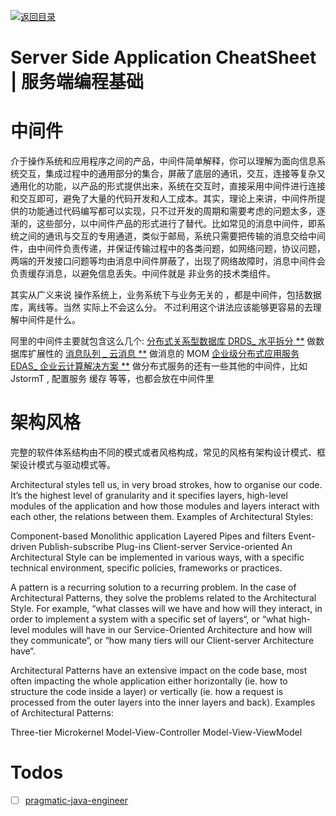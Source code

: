 [![返回目录](https://i.postimg.cc/JzFTMvjF/image.png)](https://github.com/wx-chevalier/Awesome-CheatSheets)

# Server Side Application CheatSheet | 服务端编程基础

# 中间件

介于操作系统和应用程序之间的产品，中间件简单解释，你可以理解为面向信息系统交互，集成过程中的通用部分的集合，屏蔽了底层的通讯，交互，连接等复杂又通用化的功能，以产品的形式提供出来，系统在交互时，直接采用中间件进行连接和交互即可，避免了大量的代码开发和人工成本。其实，理论上来讲，中间件所提供的功能通过代码编写都可以实现，只不过开发的周期和需要考虑的问题太多，逐渐的，这些部分，以中间件产品的形式进行了替代。比如常见的消息中间件，即系统之间的通讯与交互的专用通道，类似于邮局，系统只需要把传输的消息交给中间件，由中间件负责传递，并保证传输过程中的各类问题，如网络问题，协议问题，两端的开发接口问题等均由消息中间件屏蔽了，出现了网络故障时，消息中间件会负责缓存消息，以避免信息丢失。中间件就是 非业务的技术类组件。

其实从广义来说 操作系统上，业务系统下与业务无关的 ，都是中间件，包括数据库，离线等。当然 实际上不会这么分。 不过利用这个讲法应该能够更容易的去理解中间件是什么。

阿里的中间件主要就包含这么几个: [分布式关系型数据库 DRDS\_ 水平拆分 \*\*](https://www.aliyun.com/product/drds) 做数据库扩展性的 [消息队列 \_ 云消息 \*\*](https://www.aliyun.com/product/ons/) 做消息的 MOM [企业级分布式应用服务 EDAS\_ 企业云计算解决方案 \*\*](https://www.aliyun.com/product/edas) 做分布式服务的还有一些其他的中间件，比如 JstormT , 配置服务 缓存 等等，也都会放在中间件里

# 架构风格

完整的软件体系结构由不同的模式或者风格构成，常见的风格有架构设计模式、框架设计模式与驱动模式等。

Architectural styles tell us, in very broad strokes, how to organise our code. It’s the highest level of granularity and it specifies layers, high-level modules of the application and how those modules and layers interact with each other, the relations between them. Examples of Architectural Styles:

Component-based
Monolithic application
Layered
Pipes and filters
Event-driven
Publish-subscribe
Plug-ins
Client-server
Service-oriented
An Architectural Style can be implemented in various ways, with a specific technical environment, specific policies, frameworks or practices.

A pattern is a recurring solution to a recurring problem. In the case of Architectural Patterns, they solve the problems related to the Architectural Style. For example, “what classes will we have and how will they interact, in order to implement a system with a specific set of layers“, or “what high-level modules will have in our Service-Oriented Architecture and how will they communicate“, or “how many tiers will our Client-server Architecture have“.

Architectural Patterns have an extensive impact on the code base, most often impacting the whole application either horizontally (ie. how to structure the code inside a layer) or vertically (ie. how a request is processed from the outer layers into the inner layers and back). Examples of Architectural Patterns:

Three-tier
Microkernel
Model-View-Controller
Model-View-ViewModel

# Todos

- [ ] [pragmatic-java-engineer](https://github.com/superhj1987/pragmatic-java-engineer/blob/master/book/chapter1-servertech/server-basic.md)
